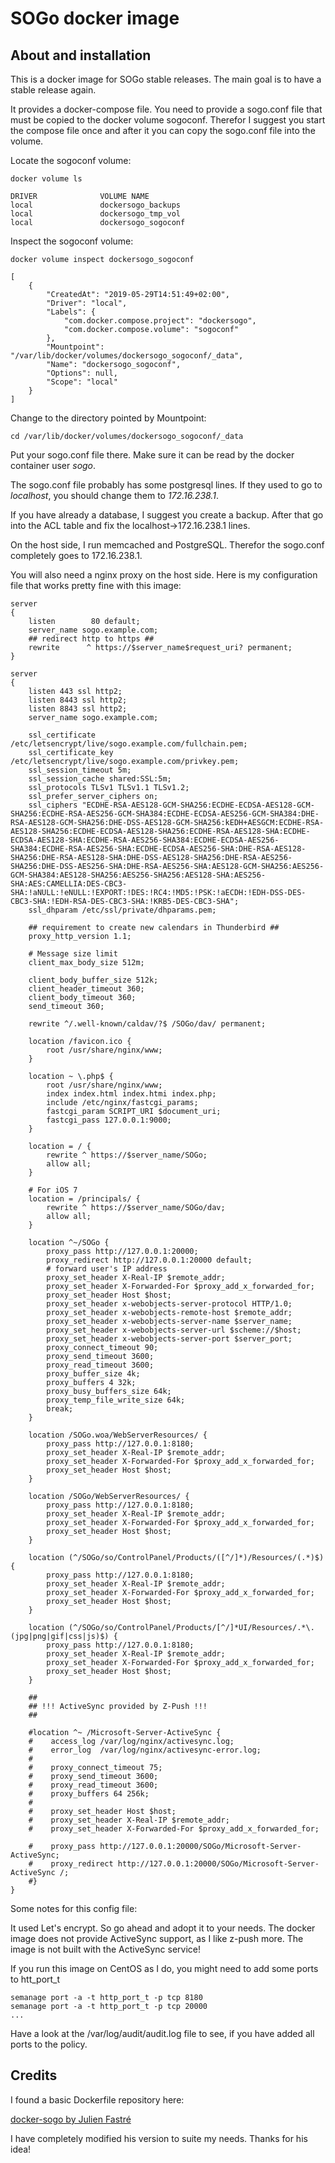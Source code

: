 SOGo docker image
=================

About and installation
----------------------

This is a docker image for SOGo stable releases. The main goal is to
have a stable release again.

It provides a docker-compose file. You need to provide a sogo.conf file
that must be copied to the docker volume sogoconf. Therefor I suggest
you start the compose file once and after it you can copy the sogo.conf
file into the volume.

Locate the sogoconf volume:

```
docker volume ls

DRIVER              VOLUME NAME
local               dockersogo_backups
local               dockersogo_tmp_vol
local               dockersogo_sogoconf
```

Inspect the sogoconf volume:

```
docker volume inspect dockersogo_sogoconf

[
    {
        "CreatedAt": "2019-05-29T14:51:49+02:00",
        "Driver": "local",
        "Labels": {
            "com.docker.compose.project": "dockersogo",
            "com.docker.compose.volume": "sogoconf"
        },
        "Mountpoint": "/var/lib/docker/volumes/dockersogo_sogoconf/_data",
        "Name": "dockersogo_sogoconf",
        "Options": null,
        "Scope": "local"
    }
]
```

Change to the directory pointed by Mountpoint:

```
cd /var/lib/docker/volumes/dockersogo_sogoconf/_data
```

Put your sogo.conf file there. Make sure it can be read by the docker
container user *sogo*.

The sogo.conf file probably has some postgresql lines. If they used to
go to *localhost*, you should change them to *172.16.238.1*.

If you have already a database, I suggest you create a backup. After
that go into the ACL table and fix the localhost->172.16.238.1 lines.

On the host side, I run memcached and PostgreSQL. Therefor the sogo.conf
completely goes to 172.16.238.1.

You will also need a nginx proxy on the host side. Here is my
configuration file that works pretty fine with this image:

```
server
{
    listen        80 default;
    server_name sogo.example.com;
    ## redirect http to https ##
    rewrite      ^ https://$server_name$request_uri? permanent;
}

server
{
    listen 443 ssl http2;
    listen 8443 ssl http2;
    listen 8843 ssl http2;
    server_name sogo.example.com;

    ssl_certificate /etc/letsencrypt/live/sogo.example.com/fullchain.pem;
    ssl_certificate_key /etc/letsencrypt/live/sogo.example.com/privkey.pem;
    ssl_session_timeout 5m;
    ssl_session_cache shared:SSL:5m;
    ssl_protocols TLSv1 TLSv1.1 TLSv1.2;
    ssl_prefer_server_ciphers on;
    ssl_ciphers "ECDHE-RSA-AES128-GCM-SHA256:ECDHE-ECDSA-AES128-GCM-SHA256:ECDHE-RSA-AES256-GCM-SHA384:ECDHE-ECDSA-AES256-GCM-SHA384:DHE-RSA-AES128-GCM-SHA256:DHE-DSS-AES128-GCM-SHA256:kEDH+AESGCM:ECDHE-RSA-AES128-SHA256:ECDHE-ECDSA-AES128-SHA256:ECDHE-RSA-AES128-SHA:ECDHE-ECDSA-AES128-SHA:ECDHE-RSA-AES256-SHA384:ECDHE-ECDSA-AES256-SHA384:ECDHE-RSA-AES256-SHA:ECDHE-ECDSA-AES256-SHA:DHE-RSA-AES128-SHA256:DHE-RSA-AES128-SHA:DHE-DSS-AES128-SHA256:DHE-RSA-AES256-SHA256:DHE-DSS-AES256-SHA:DHE-RSA-AES256-SHA:AES128-GCM-SHA256:AES256-GCM-SHA384:AES128-SHA256:AES256-SHA256:AES128-SHA:AES256-SHA:AES:CAMELLIA:DES-CBC3-SHA:!aNULL:!eNULL:!EXPORT:!DES:!RC4:!MD5:!PSK:!aECDH:!EDH-DSS-DES-CBC3-SHA:!EDH-RSA-DES-CBC3-SHA:!KRB5-DES-CBC3-SHA";
    ssl_dhparam /etc/ssl/private/dhparams.pem;

    ## requirement to create new calendars in Thunderbird ##
    proxy_http_version 1.1;

    # Message size limit
    client_max_body_size 512m;

    client_body_buffer_size 512k;
    client_header_timeout 360;
    client_body_timeout 360;
    send_timeout 360;

    rewrite ^/.well-known/caldav/?$ /SOGo/dav/ permanent;

    location /favicon.ico {
        root /usr/share/nginx/www;
    }

    location ~ \.php$ {
        root /usr/share/nginx/www;
        index index.html index.htmi index.php;
        include /etc/nginx/fastcgi_params;
        fastcgi_param SCRIPT_URI $document_uri;
        fastcgi_pass 127.0.0.1:9000;
    }

    location = / {
        rewrite ^ https://$server_name/SOGo;
        allow all;
    }

    # For iOS 7
    location = /principals/ {
        rewrite ^ https://$server_name/SOGo/dav;
        allow all;
    }

    location ^~/SOGo {
        proxy_pass http://127.0.0.1:20000;
        proxy_redirect http://127.0.0.1:20000 default;
        # forward user's IP address
        proxy_set_header X-Real-IP $remote_addr;
        proxy_set_header X-Forwarded-For $proxy_add_x_forwarded_for;
        proxy_set_header Host $host;
        proxy_set_header x-webobjects-server-protocol HTTP/1.0;
        proxy_set_header x-webobjects-remote-host $remote_addr;
        proxy_set_header x-webobjects-server-name $server_name;
        proxy_set_header x-webobjects-server-url $scheme://$host;
        proxy_set_header x-webobjects-server-port $server_port;
        proxy_connect_timeout 90;
        proxy_send_timeout 3600;
        proxy_read_timeout 3600;
        proxy_buffer_size 4k;
        proxy_buffers 4 32k;
        proxy_busy_buffers_size 64k;
        proxy_temp_file_write_size 64k;
        break;
    }

    location /SOGo.woa/WebServerResources/ {
        proxy_pass http://127.0.0.1:8180;
        proxy_set_header X-Real-IP $remote_addr;
        proxy_set_header X-Forwarded-For $proxy_add_x_forwarded_for;
        proxy_set_header Host $host;
    }

    location /SOGo/WebServerResources/ {
        proxy_pass http://127.0.0.1:8180;
        proxy_set_header X-Real-IP $remote_addr;
        proxy_set_header X-Forwarded-For $proxy_add_x_forwarded_for;
        proxy_set_header Host $host;
    }

    location (^/SOGo/so/ControlPanel/Products/([^/]*)/Resources/(.*)$) {
        proxy_pass http://127.0.0.1:8180;
        proxy_set_header X-Real-IP $remote_addr;
        proxy_set_header X-Forwarded-For $proxy_add_x_forwarded_for;
        proxy_set_header Host $host;
    }

    location (^/SOGo/so/ControlPanel/Products/[^/]*UI/Resources/.*\.(jpg|png|gif|css|js)$) {
        proxy_pass http://127.0.0.1:8180;
        proxy_set_header X-Real-IP $remote_addr;
        proxy_set_header X-Forwarded-For $proxy_add_x_forwarded_for;
        proxy_set_header Host $host;
    }

    ##
    ## !!! ActiveSync provided by Z-Push !!!
    ##

    #location ^~ /Microsoft-Server-ActiveSync {
    #    access_log /var/log/nginx/activesync.log;
    #    error_log  /var/log/nginx/activesync-error.log;
    #
    #    proxy_connect_timeout 75;
    #    proxy_send_timeout 3600;
    #    proxy_read_timeout 3600;
    #    proxy_buffers 64 256k;
    #
    #    proxy_set_header Host $host;
    #    proxy_set_header X-Real-IP $remote_addr;
    #    proxy_set_header X-Forwarded-For $proxy_add_x_forwarded_for;

    #    proxy_pass http://127.0.0.1:20000/SOGo/Microsoft-Server-ActiveSync;
    #    proxy_redirect http://127.0.0.1:20000/SOGo/Microsoft-Server-ActiveSync /;
    #}
}
```

Some notes for this config file:

It used Let's encrypt. So go ahead and adopt it to your needs. The
docker image does not provide ActiveSync support, as I like z-push more.
The image is not built with the ActiveSync service!

If you run this image on CentOS as I do, you might need to add some
ports to htt_port_t

```
semanage port -a -t http_port_t -p tcp 8180
semanage port -a -t http_port_t -p tcp 20000
...
```
Have a look at the /var/log/audit/audit.log file to see, if you have
added all ports to the policy.

Credits
-------

I found a basic Dockerfile repository here:

[docker-sogo by Julien Fastré](https://framagit.org/julienfastre/docker-sogo)

I have completely modified his version to suite my needs. Thanks for his
idea!